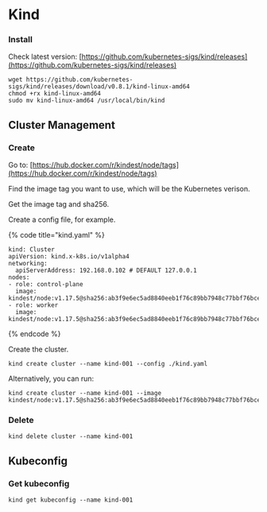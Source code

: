 # Kind

### Install

Check latest version: [https://github.com/kubernetes-sigs/kind/releases](https://github.com/kubernetes-sigs/kind/releases)

```text
wget https://github.com/kubernetes-sigs/kind/releases/download/v0.8.1/kind-linux-amd64
chmod +rx kind-linux-amd64
sudo mv kind-linux-amd64 /usr/local/bin/kind
```

## Cluster Management

### Create

Go to: [https://hub.docker.com/r/kindest/node/tags](https://hub.docker.com/r/kindest/node/tags)

Find the image tag you want to use, which will be the Kubernetes verison.

Get the image tag and sha256.

Create a config file, for example.

{% code title="kind.yaml" %}
```text
kind: Cluster
apiVersion: kind.x-k8s.io/v1alpha4
networking:
  apiServerAddress: 192.168.0.102 # DEFAULT 127.0.0.1
nodes:
- role: control-plane
  image: kindest/node:v1.17.5@sha256:ab3f9e6ec5ad8840eeb1f76c89bb7948c77bbf76bcebe1a8b59790b8ae9a283a
- role: worker
  image: kindest/node:v1.17.5@sha256:ab3f9e6ec5ad8840eeb1f76c89bb7948c77bbf76bcebe1a8b59790b8ae9a283a
```
{% endcode %}

Create the cluster.

```text
kind create cluster --name kind-001 --config ./kind.yaml
```

Alternatively, you can run:

```text
kind create cluster --name kind-001 --image kindest/node:v1.17.5@sha256:ab3f9e6ec5ad8840eeb1f76c89bb7948c77bbf76bcebe1a8b59790b8ae9a283a
```

### Delete

```text
kind delete cluster --name kind-001
```

## Kubeconfig

### Get kubeconfig

```text
kind get kubeconfig --name kind-001
```

